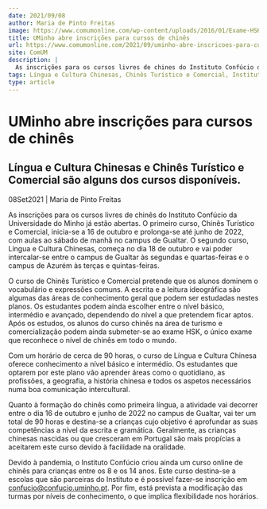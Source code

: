 ```yaml
---
date: 2021/09/08
author: Maria de Pinto Freitas
image: https://www.comumonline.com/wp-content/uploads/2016/01/Exame-HSK.jpg
title: UMinho abre inscrições para cursos de chinês
url: https://www.comumonline.com/2021/09/uminho-abre-inscricoes-para-cursos-de-chines/
site: ComUM
description: |
  As inscrições para os cursos livres de chines do Instituto Confúcio da UMinho já abriram. Língua e Cultura Chinesas e Chinês Turístico e Comercial são alguns dos cursos disponíveis.
tags: Língua e Cultura Chinesas, Chinês Turístico e Comercial, Instituto Confúcio da Universidade do Minho, cursos de chinês, formações, exame HSK
type: article
---
```



# UMinho abre inscrições para cursos de chinês

## Língua e Cultura Chinesas e Chinês Turístico e Comercial são alguns dos cursos disponíveis.

08Set2021 | Maria de Pinto Freitas

As inscrições para os cursos livres de chinês do Instituto Confúcio da Universidade do Minho já estão abertas. O primeiro curso, Chinês Turístico e Comercial, inicia-se a 16 de outubro e prolonga-se até junho de 2022, com aulas ao sábado de manhã no campus de Gualtar. O segundo curso, Língua e Cultura Chinesas, começa no dia 18 de outubro e vai poder intercalar-se entre o campus de Gualtar às segundas e quartas-feiras e o campus de Azurém às terças e quintas-feiras.

O curso de Chinês Turístico e Comercial pretende que os alunos dominem o vocabulário e expressões comuns. A escrita e a leitura ideográfica são algumas das áreas de conhecimento geral que podem ser estudadas nestes planos. Os estudantes podem ainda escolher entre o nível básico, intermédio e avançado, dependendo do nível a que pretendem ficar aptos. Após os estudos, os alunos do curso chinês na área de turismo e comercialização podem ainda submeter-se ao exame HSK, o único exame que reconhece o nível de chinês em todo o mundo.

Com um horário de cerca de 90 horas, o curso de Língua e Cultura Chinesa oferece conhecimento a nível básico e intermédio. Os estudantes que optarem por este plano vão aprender áreas como o quotidiano, as profissões, a geografia, a história chinesa e todos os aspetos necessários numa boa comunicação intercultural.

Quanto à formação do chinês como primeira língua, a atividade vai decorrer entre o dia 16 de outubro e junho de 2022 no campus de Gualtar, vai ter um total de 90 horas e destina-se a crianças cujo objetivo é aprofundar as suas competências a nível da escrita e gramática. Geralmente, as crianças chinesas nascidas ou que cresceram em Portugal são mais propícias a aceitarem este curso devido à facilidade na oralidade.

Devido à pandemia, o Instituto Confúcio criou ainda um curso online de chinês para crianças entre os 8 e os 14 anos. Este curso destina-se a escolas que são parceiras do Instituto e é possível fazer-se inscrição em confucio@confucio.uminho.pt. Por fim, está prevista a modificação das turmas por níveis de conhecimento, o que implica flexibilidade nos horários.
